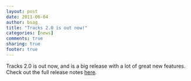 ```yaml
---
layout: post
date: 2011-06-04 
author: bsag 
title: "Tracks 2.0 is out now!" 
categories: [news] 
comments: true
sharing: true
footer: true
---
```


Tracks 2.0 is out now, and is a big release with a lot of great new features. Check out the full release notes <a href="http://www.getontracks.org/downloads/comments/tracks-20">here</a>. 

 
